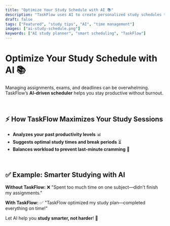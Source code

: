 ```yaml
---
title: "Optimize Your Study Schedule with AI 📚"
description: "TaskFlow uses AI to create personalized study schedules that adapt to your workload and productivity."
draft: false
tags: ["Featured", "study tips", "AI", "time management"]
images: ["ai-study-schedule.png"]
keywords: ["AI study planner", "smart scheduling", "TaskFlow"]
---
```

# Optimize Your Study Schedule with AI 📚

Managing assignments, exams, and deadlines can be overwhelming. TaskFlow’s **AI-driven scheduler** helps you stay productive without burnout.

<br>

## ⚡ **How TaskFlow Maximizes Your Study Sessions**

- **Analyzes your past productivity levels** 📊
- **Suggests optimal study times and break periods** ⏳
- **Balances workload to prevent last-minute cramming** 📅

<br>

## ✅ **Example: Smarter Studying with AI**

**Without TaskFlow:**
❌ "Spent too much time on one subject—didn't finish my assignments."

**With TaskFlow:**
✅ "TaskFlow optimized my study plan—completed everything on time!"

Let AI help you **study smarter, not harder**! 🚀
